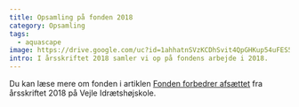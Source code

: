 ```yaml
---
title: Opsamling på fonden 2018
category: Opsamling
tags:
  - aquascape
image: https://drive.google.com/uc?id=1ahhatnSVzKCDhSvit4QpGHKup54uFES5
intro: I årsskriftet 2018 samler vi op på fondens arbejde i 2018.
---
```


Du kan læse mere om fonden i artiklen [Fonden forbedrer afsættet](https://historie.vih.dk/aarsskrift/2018/) fra årsskriftet 2018 på Vejle Idrætshøjskole.
